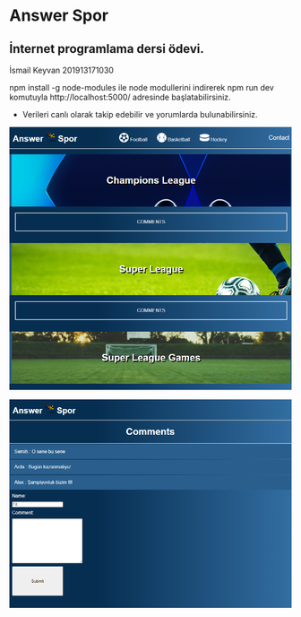 # Answer Spor

## İnternet programlama dersi ödevi.

İsmail Keyvan 201913171030 

npm install -g node-modules ile node modullerini indirerek npm run dev komutuyla http://localhost:5000/ adresinde başlatabilirsiniz.

- Verileri canlı olarak takip edebilir ve yorumlarda bulunabilirsiniz. 

![img](public/images/sample.png)

![img](public/images/sample1.png)


